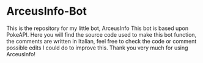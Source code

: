 # ArceusInfo-Bot
This is the repository for my little bot, ArceusInfo
This bot is based upon PokeAPI.
Here you will find the source code used to make this bot function, the comments are written in Italian, feel free to check the code or comment possible edits I could do to improve this.
Thank you very much for using ArceusInfo!
